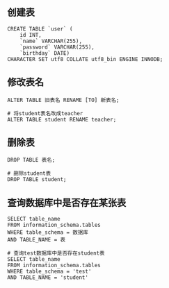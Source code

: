 ## 创建表

```mysql
CREATE TABLE `user` (
	id INT, 
    `name` VARCHAR(255), 
    `password` VARCHAR(255), 
    `birthday` DATE)
CHARACTER SET utf8 COLLATE utf8_bin ENGINE INNODB;
```



## 修改表名

```mysql
ALTER TABLE 旧表名 RENAME [TO] 新表名;
```

```mysql
# 将student表名改成teacher
ALTER TABLE student RENAME teacher;
```



## 删除表

```mysql
DROP TABLE 表名;
```

```mysql
# 删除student表
DROP TABLE student;
```



## 查询数据库中是否存在某张表

```mysql
SELECT table_name 
FROM information_schema.tables 
WHERE table_schema = 数据库 
AND TABLE_NAME = 表
```

```mysql
# 查询test数据库中是否存在student表
SELECT table_name 
FROM information_schema.tables 
WHERE table_schema = 'test' 
AND TABLE_NAME = 'student'
```

